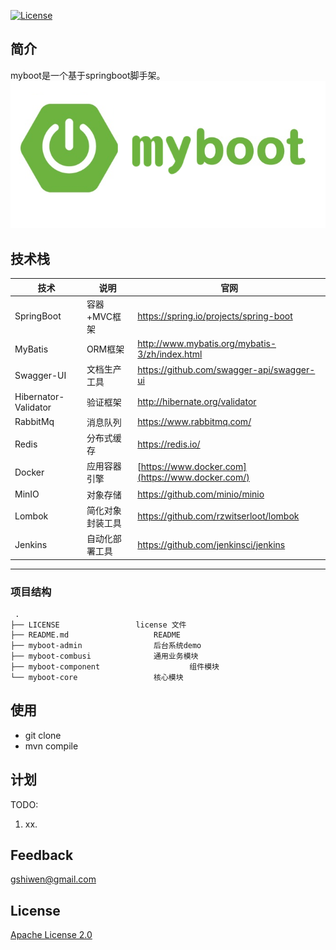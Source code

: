 [![License](https://img.shields.io/github/license/apache/incubator-streampipes.svg)](http://www.apache.org/licenses/LICENSE-2.0)


## 简介
myboot是一个基于springboot脚手架。
<img src="./LOGO.png" alt="myboot" style="zoom:75%;" />



## 技术栈



| 技术                 | 说明             | 官网                                              |
| -------------------- | ---------------- | ------------------------------------------------- |
| SpringBoot           | 容器+MVC框架     | https://spring.io/projects/spring-boot            |
| MyBatis              | ORM框架          | http://www.mybatis.org/mybatis-3/zh/index.html    |
| Swagger-UI           | 文档生产工具     | https://github.com/swagger-api/swagger-ui         |
| Hibernator-Validator | 验证框架         | http://hibernate.org/validator                    |
| RabbitMq             | 消息队列         | https://www.rabbitmq.com/                         |
| Redis                | 分布式缓存       | https://redis.io/                                 |
| Docker               | 应用容器引擎     | [https://www.docker.com](https://www.docker.com/) |
| MinIO                | 对象存储         | https://github.com/minio/minio                    |
| Lombok               | 简化对象封装工具 | https://github.com/rzwitserloot/lombok            |
| Jenkins              | 自动化部署工具   | https://github.com/jenkinsci/jenkins              |

***

   ###  项目结构

  ~~~
   .
├── LICENSE					license 文件
├── README.md					README
├── myboot-admin				后台系统demo
├── myboot-combusi				通用业务模块
├── myboot-component			        组件模块
└── myboot-core					核心模块
  ~~~

## 使用

* git clone 
* mvn compile


## 计划

TODO:
1. xx.


## Feedback

 [gshiwen@gmail.com](mailto:gshiwen@gmail.com)

## License

[Apache License 2.0](LICENSE)




